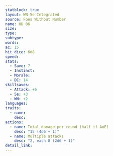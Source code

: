 ```yaml
---
statblock: true
layout: WN 5e Integrated
source: Foes Without Number
name: HD 06
size: 
type: 
subtype: 
words: 
ac: 15
hit_dice: 6d8
speed: 
stats:
  - Save: 7
  - Instinct: 
  - Morale:
  - DC: 14
skillsaves:
  - Attack: +6
  - 5e: +3
  - WN: +2
languages: 
traits:
  - name: 
    desc: 
actions:
  - name: Total damage per round (half if AoE)
    desc: "15 (4d6 + 1)"
  - name: Multiple attacks
    desc: "2, each 8 (2d6 + 1)"
detail_link: 
---
```


